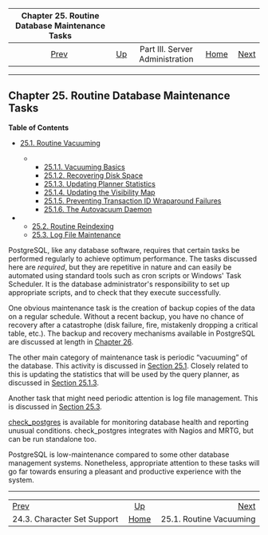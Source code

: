<!--?xml version="1.0" encoding="UTF-8" standalone="no"?-->

|     Chapter 25. Routine Database Maintenance Tasks    |                                                    |                                 |                                                       |                                                           |
| :---------------------------------------------------: | :------------------------------------------------- | :-----------------------------: | ----------------------------------------------------: | --------------------------------------------------------: |
| [Prev](multibyte.html "24.3. Character Set Support")  | [Up](admin.html "Part III. Server Administration") | Part III. Server Administration | [Home](index.html "PostgreSQL 17devel Documentation") |  [Next](routine-vacuuming.html "25.1. Routine Vacuuming") |

***

## Chapter 25. Routine Database Maintenance Tasks

**Table of Contents**

*   [25.1. Routine Vacuuming](routine-vacuuming.html)

    *   *   [25.1.1. Vacuuming Basics](routine-vacuuming.html#VACUUM-BASICS)
        *   [25.1.2. Recovering Disk Space](routine-vacuuming.html#VACUUM-FOR-SPACE-RECOVERY)
        *   [25.1.3. Updating Planner Statistics](routine-vacuuming.html#VACUUM-FOR-STATISTICS)
        *   [25.1.4. Updating the Visibility Map](routine-vacuuming.html#VACUUM-FOR-VISIBILITY-MAP)
        *   [25.1.5. Preventing Transaction ID Wraparound Failures](routine-vacuuming.html#VACUUM-FOR-WRAPAROUND)
        *   [25.1.6. The Autovacuum Daemon](routine-vacuuming.html#AUTOVACUUM)

*   *   [25.2. Routine Reindexing](routine-reindex.html)
    *   [25.3. Log File Maintenance](logfile-maintenance.html)



PostgreSQL, like any database software, requires that certain tasks be performed regularly to achieve optimum performance. The tasks discussed here are *required*, but they are repetitive in nature and can easily be automated using standard tools such as cron scripts or Windows' Task Scheduler. It is the database administrator's responsibility to set up appropriate scripts, and to check that they execute successfully.

One obvious maintenance task is the creation of backup copies of the data on a regular schedule. Without a recent backup, you have no chance of recovery after a catastrophe (disk failure, fire, mistakenly dropping a critical table, etc.). The backup and recovery mechanisms available in PostgreSQL are discussed at length in [Chapter 26](backup.html "Chapter 26. Backup and Restore").

The other main category of maintenance task is periodic “vacuuming” of the database. This activity is discussed in [Section 25.1](routine-vacuuming.html "25.1. Routine Vacuuming"). Closely related to this is updating the statistics that will be used by the query planner, as discussed in [Section 25.1.3](routine-vacuuming.html#VACUUM-FOR-STATISTICS "25.1.3. Updating Planner Statistics").

Another task that might need periodic attention is log file management. This is discussed in [Section 25.3](logfile-maintenance.html "25.3. Log File Maintenance").

[check\_postgres](https://bucardo.org/check_postgres/) is available for monitoring database health and reporting unusual conditions. check\_postgres integrates with Nagios and MRTG, but can be run standalone too.

PostgreSQL is low-maintenance compared to some other database management systems. Nonetheless, appropriate attention to these tasks will go far towards ensuring a pleasant and productive experience with the system.

***

|                                                       |                                                       |                                                           |
| :---------------------------------------------------- | :---------------------------------------------------: | --------------------------------------------------------: |
| [Prev](multibyte.html "24.3. Character Set Support")  |   [Up](admin.html "Part III. Server Administration")  |  [Next](routine-vacuuming.html "25.1. Routine Vacuuming") |
| 24.3. Character Set Support                           | [Home](index.html "PostgreSQL 17devel Documentation") |                                   25.1. Routine Vacuuming |
